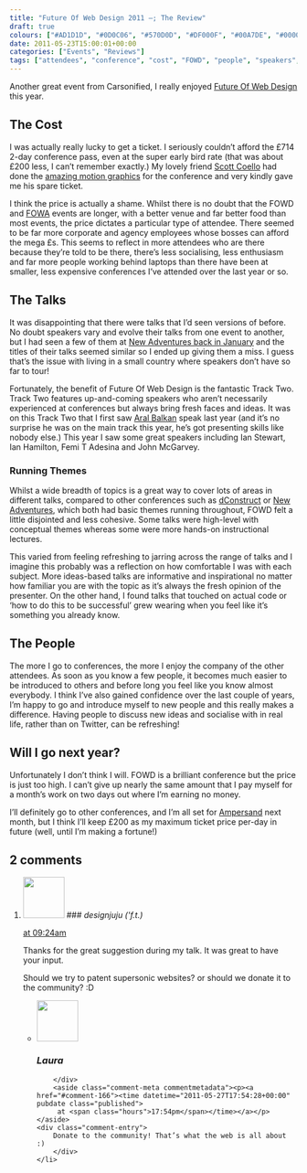 ```yaml
---
title: "Future Of Web Design 2011 –; The Review"
draft: true
colours: ["#AD1D1D", "#0D0C06", "#570D0D", "#DF000F", "#00A7DE", "#000000", "#FFFEEA"]
date: 2011-05-23T15:00:01+00:00
categories: ["Events", "Reviews"]
tags: ["attendees", "conference", "cost", "FOWD", "people", "speakers", "talks", "themes"]
---
```


Another great event from Carsonified, I really enjoyed [Future Of Web Design](http://futureofwebdesign.com/london-2011) this year.

## The Cost

I was actually really lucky to get a ticket. I seriously couldn’t afford the £714 2-day conference pass, even at the super early bird rate (that was about £200 less, I can’t remember exactly.) My lovely friend [Scott Coello](http://cribble.net) had done the [amazing motion graphics](http://vimeo.com/23927348) for the conference and very kindly gave me his spare ticket.

I think the price is actually a shame. Whilst there is no doubt that the FOWD and [FOWA](http://futureofwebapps.com/ "Future Of Web Apps conference") events are longer, with a better venue and far better food than most events, the price dictates a particular type of attendee. There seemed to be far more corporate and agency employees whose bosses can afford the mega £s. This seems to reflect in more attendees who are there because they’re told to be there, there’s less socialising, less enthusiasm and far more people working behind laptops than there have been at smaller, less expensive conferences I’ve attended over the last year or so.

## The Talks

It was disappointing that there were talks that I’d seen versions of before. No doubt speakers vary and evolve their talks from one event to another, but I had seen a few of them at [New Adventures back in January](http://laurakalbag.wpengine.com/new-adventures-2011/ "my post on New Adventures in Web Design conference") and the titles of their talks seemed similar so I ended up giving them a miss. I guess that’s the issue with living in a small country where speakers don’t have so far to tour!

Fortunately, the benefit of Future Of Web Design is the fantastic Track Two. Track Two features up-and-coming speakers who aren’t necessarily experienced at conferences but always bring fresh faces and ideas. It was on this Track Two that I first saw [Aral Balkan](http://aralbalkan.com/) speak last year (and it’s no surprise he was on the main track this year, he’s got presenting skills like nobody else.) This year I saw some great speakers including Ian Stewart, Ian Hamilton, Femi T Adesina and John McGarvey.

### Running Themes

Whilst a wide breadth of topics is a great way to cover lots of areas in different talks, compared to other conferences such as [dConstruct](http://2010.dconstruct.org/) or [New Adventures](http://newadventuresconf.com/), which both had basic themes running throughout, FOWD felt a little disjointed and less cohesive. Some talks were high-level with conceptual themes whereas some were more hands-on instructional lectures.

This varied from feeling refreshing to jarring across the range of talks and I imagine this probably was a reflection on how comfortable I was with each subject. More ideas-based talks are informative and inspirational no matter how familiar you are with the topic as it’s always the fresh opinion of the presenter. On the other hand, I found talks that touched on actual code or ‘how to do this to be successful’ grew wearing when you feel like it’s something you already know.

## The People

The more I go to conferences, the more I enjoy the company of the other attendees. As soon as you know a few people, it becomes much easier to be introduced to others and before long you feel like you know almost everybody. I think I’ve also gained confidence over the last couple of years, I’m happy to go and introduce myself to new people and this really makes a difference. Having people to discuss new ideas and socialise with in real life, rather than on Twitter, can be refreshing!

## Will I go next year?

Unfortunately I don’t think I will. FOWD is a brilliant conference but the price is just too high. I can’t give up nearly the same amount that I pay myself for a month’s work on two days out where I’m earning no money.

I’ll definitely go to other conferences, and I’m all set for [Ampersand](http://www.ampersandconf.com/) next month, but I think I’ll keep £200 as my maximum ticket price per-day in future (well, until I’m making a fortune!)

## 2 comments

<ol class="commentlist">
	<li class="comment even thread-even depth-1" id="li-comment-165">
			<div class="comment-author vcard">
			<img alt='' src='http://1.gravatar.com/avatar/42b9b363555a4980183673b4ca16710f?s=72&amp;d=mm&amp;r=g' srcset='http://1.gravatar.com/avatar/42b9b363555a4980183673b4ca16710f?s=144&amp;d=mm&amp;r=g 2x' class='avatar avatar-72 photo' height='72' width='72' />
### <cite class="fn">designjuju ('f.t.)</cite>
		</div>
		<aside class="comment-meta commentmetadata"><p><a href="#comment-165"><time datetime="2011-05-25T09:24:06+00:00" pubdate class="published">
		 at <span class="hours">09:24am</span></time></a></p>
	</aside>
	<div class="comment-entry">
		<p>Thanks for the great suggestion during my talk. It was great to have your input.

Should we try to patent supersonic websites? or should we donate it to the community? :D</p>	</div>
	<ul class="children">
		<li class="comment byuser comment-author-laura bypostauthor odd alt depth-2" id="li-comment-166">
			<div class="comment-author vcard">
			<img alt='' src='http://2.gravatar.com/avatar/55bb2acf65203dbb95c35a83e62e9ae6?s=72&amp;d=mm&amp;r=g' srcset='http://2.gravatar.com/avatar/55bb2acf65203dbb95c35a83e62e9ae6?s=144&amp;d=mm&amp;r=g 2x' class='avatar avatar-72 photo' height='72' width='72' />
### <cite class="fn">Laura</cite>
		</div>
		<aside class="comment-meta commentmetadata"><p><a href="#comment-166"><time datetime="2011-05-27T17:54:28+00:00" pubdate class="published">
		 at <span class="hours">17:54pm</span></time></a></p>
	</aside>
	<div class="comment-entry">
		Donate to the community! That’s what the web is all about :)
		</div>
	</li>
</ol>

	
